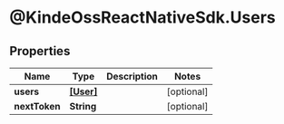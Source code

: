 # @KindeOssReactNativeSdk.Users

## Properties

Name | Type | Description | Notes
------------ | ------------- | ------------- | -------------
**users** | [**[User]**](User.md) |  | [optional] 
**nextToken** | **String** |  | [optional] 


